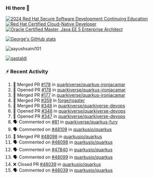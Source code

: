 ### Hi there 👋

<!--START_SECTION:badges-->
[![2024 Red Hat Secure Software Development Continuing Education](https://images.credly.com/size/110x110/images/36a76b78-c5bf-45cf-ac2c-48c3825260c7/blob)](http://www.credly.com/badges/c86e9a17-d2c3-4554-b890-7d0521710eb6 "2024 Red Hat Secure Software Development Continuing Education")
[![Red Hat Certified Cloud-Native Developer](https://images.credly.com/size/110x110/images/12ef4e4e-3d8d-4caf-9ab1-858c5bcb9619/image.png)](http://www.credly.com/badges/b6402e31-0894-48e6-b488-e2e551dcc809 "Red Hat Certified Cloud-Native Developer")
[![Oracle Certified Master, Java EE 5 Enterprise Architect](https://images.credly.com/size/110x110/images/1fa3549c-674c-4779-b3d6-d7d64eac2c23/Oracle-Certification-badge_OC-Master.png)](http://www.credly.com/badges/2565574e-b81d-410e-ab7d-24666ddcbe00 "Oracle Certified Master, Java EE 5 Enterprise Architect")
<!--END_SECTION:badges-->

[![George's GitHub stats](https://github-readme-stats.vercel.app/api?username=gastaldi&show=reviews,prs_merged&hide=contribs,prs&theme=transparent&show_icons=true)](https://github.com/anuraghazra/github-readme-stats)

<p align="left"> <img src="https://komarev.com/ghpvc/?username=gastaldi&label=Profile%20views&color=0e75b6&style=for-the-badge" alt="aayushsaini101" /> </p>

<p align="left"> <a href="https://github.com/ryo-ma/github-profile-trophy"><img src="https://github-profile-trophy.vercel.app/?username=gastaldi" alt="gastaldi" /></a> </p>

### :zap: Recent Activity

<!--START_SECTION:activity-->
1. 🎉 Merged PR [#178](https://github.com/quarkiverse/quarkus-ironjacamar/pull/178) in [quarkiverse/quarkus-ironjacamar](https://github.com/quarkiverse/quarkus-ironjacamar)
2. 💪 Opened PR [#178](https://github.com/quarkiverse/quarkus-ironjacamar/pull/178) in [quarkiverse/quarkus-ironjacamar](https://github.com/quarkiverse/quarkus-ironjacamar)
3. 🎉 Merged PR [#177](https://github.com/quarkiverse/quarkus-ironjacamar/pull/177) in [quarkiverse/quarkus-ironjacamar](https://github.com/quarkiverse/quarkus-ironjacamar)
4. 🎉 Merged PR [#359](https://github.com/forge/roaster/pull/359) in [forge/roaster](https://github.com/forge/roaster)
5. 🎉 Merged PR [#348](https://github.com/quarkiverse/quarkiverse-devops/pull/348) in [quarkiverse/quarkiverse-devops](https://github.com/quarkiverse/quarkiverse-devops)
6. 💪 Opened PR [#348](https://github.com/quarkiverse/quarkiverse-devops/pull/348) in [quarkiverse/quarkiverse-devops](https://github.com/quarkiverse/quarkiverse-devops)
7. 💪 Opened PR [#347](https://github.com/quarkiverse/quarkiverse-devops/pull/347) in [quarkiverse/quarkiverse-devops](https://github.com/quarkiverse/quarkiverse-devops)
8. 🗣 Commented on [#81](https://github.com/quarkiverse/quarkus-fury/issues/81#issuecomment-2919604809) in [quarkiverse/quarkus-fury](https://github.com/quarkiverse/quarkus-fury)
9. 🗣 Commented on [#48109](https://github.com/quarkusio/quarkus/pull/48109#issuecomment-2919392187) in [quarkusio/quarkus](https://github.com/quarkusio/quarkus)
10. 🎉 Merged PR [#48098](https://github.com/quarkusio/quarkus/pull/48098) in [quarkusio/quarkus](https://github.com/quarkusio/quarkus)
11. 🗣 Commented on [#48098](https://github.com/quarkusio/quarkus/pull/48098#issuecomment-2916701408) in [quarkusio/quarkus](https://github.com/quarkusio/quarkus)
12. 🗣 Commented on [#47840](https://github.com/quarkusio/quarkus/pull/47840#issuecomment-2916697739) in [quarkusio/quarkus](https://github.com/quarkusio/quarkus)
13. 🗣 Commented on [#48099](https://github.com/quarkusio/quarkus/pull/48099#issuecomment-2916690815) in [quarkusio/quarkus](https://github.com/quarkusio/quarkus)
14. ❌ Closed PR [#48039](https://github.com/quarkusio/quarkus/pull/48039) in [quarkusio/quarkus](https://github.com/quarkusio/quarkus)
15. 🗣 Commented on [#48039](https://github.com/quarkusio/quarkus/pull/48039#issuecomment-2916566843) in [quarkusio/quarkus](https://github.com/quarkusio/quarkus)
<!--END_SECTION:activity-->
